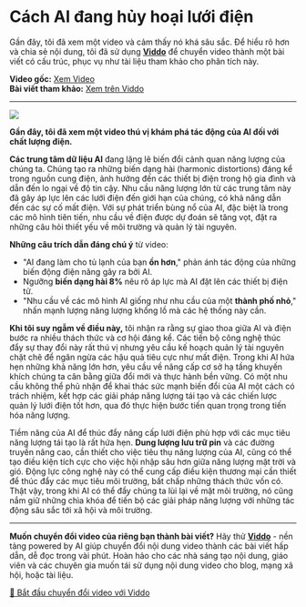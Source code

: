 # Cách AI đang hủy hoại lưới điện

Gần đây, tôi đã xem một video và cảm thấy nó khá sâu sắc. Để hiểu rõ hơn và chia sẻ nội dung, tôi đã sử dụng **[Viddo](https://viddo.pro/)** để chuyển video thành một bài viết có cấu trúc, phục vụ như tài liệu tham khảo cho phân tích này.

**Video gốc:** [Xem Video](https://www.youtube.com/watch?v=3__HO-akNC8)  
**Bài viết tham khảo:** [Xem trên Viddo](https://viddo.pro/zh/video-result/6e474ac9-ec65-4715-ac7d-a261ee23f318)

---

![](https://www.youtube.com/embed/3__HO-akNC8)

**Gần đây, tôi đã xem một video thú vị khám phá tác động của AI đối với chất lượng điện.**

**Các trung tâm dữ liệu AI** đang lặng lẽ biến đổi cảnh quan năng lượng của chúng ta. Chúng tạo ra những biến dạng hài (harmonic distortions) đáng kể trong nguồn cung điện, ảnh hưởng đến các thiết bị điện trong hộ gia đình và dẫn đến lo ngại về độ tin cậy. Nhu cầu năng lượng lớn từ các trung tâm này đã gây áp lực lên các lưới điện đến giới hạn của chúng, có khả năng dẫn đến các sự cố mất điện. Với sự phát triển bùng nổ của AI, đặc biệt là trong các mô hình tiên tiến, nhu cầu về điện được dự đoán sẽ tăng vọt, đặt ra những câu hỏi thiết yếu về môi trường và quản lý tài nguyên.

**Những câu trích dẫn đáng chú ý** từ video:
- "AI đang làm cho tủ lạnh của bạn **ồn hơn**," phản ánh tác động của những biến động điện năng gây ra bởi AI.
- Ngưỡng **biến dạng hài 8%** nêu rõ áp lực mà AI đặt lên các thiết bị điện tử.
- "Nhu cầu về các mô hình AI giống như nhu cầu của một **thành phố nhỏ**," nhấn mạnh lượng năng lượng khổng lồ mà các hệ thống này cần.

**Khi tôi suy ngẫm về điều này,** tôi nhận ra rằng sự giao thoa giữa AI và điện bước ra nhiều thách thức và cơ hội đáng kể. Các tiến bộ công nghệ thúc đẩy sự thay đổi này rất thú vị nhưng yêu cầu kế hoạch quản lý tài nguyên chặt chẽ để ngăn ngừa các hậu quả tiêu cực như mất điện. Trong khi AI hứa hẹn những khả năng lớn hơn, yêu cầu về nâng cấp cơ sở hạ tầng khuyến khích chúng ta cân bằng giữa đổi mới và thực hành bền vững. Có một nhu cầu không thể phủ nhận để khai thác sức mạnh biến đổi của AI một cách có trách nhiệm, kết hợp các giải pháp năng lượng tái tạo và các chiến lược quản lý lưới điện tốt hơn, qua đó thực hiện bước tiến quan trọng trong tiến hóa năng lượng.

Tiềm năng của AI để thúc đẩy nâng cấp lưới điện phù hợp với các mục tiêu năng lượng tái tạo là rất hứa hẹn. **Dung lượng lưu trữ pin** và các đường truyền nâng cao, cần thiết cho việc tiêu thụ năng lượng của AI, cũng có thể tạo điều kiện tích cực cho việc hội nhập sâu hơn giữa năng lượng mặt trời và gió. Động lực công nghệ này có thể cung cấp điều kiện thương mại cần thiết để thúc đẩy các mục tiêu môi trường, bất chấp những thách thức vốn có. Thật vậy, trong khi AI có thể đẩy chúng ta lùi lại về mặt môi trường, nó cũng nắm giữ những chìa khóa để tiến bộ các giải pháp năng lượng với những tác động sâu sắc tới xã hội và môi trường.

---

**Muốn chuyển đổi video của riêng bạn thành bài viết?** Hãy thử **[Viddo](https://viddo.pro/)** - nền tảng powered by AI giúp chuyển đổi nội dung video thành các bài viết hấp dẫn, dễ đọc trong vài phút. Hoàn hảo cho các nhà sáng tạo nội dung, giáo viên và các chuyên gia muốn tái sử dụng nội dung video cho blog, mạng xã hội, hoặc tài liệu.

[🚀 Bắt đầu chuyển đổi video với Viddo](https://viddo.pro/)